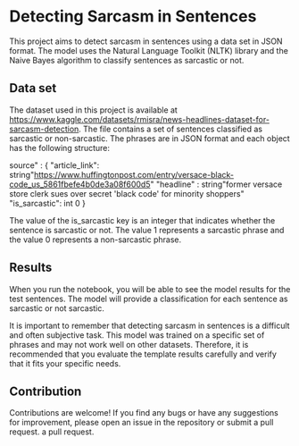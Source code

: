 # Detecting Sarcasm in Sentences
This project aims to detect sarcasm in sentences using a data set in JSON format. The model uses the Natural Language Toolkit (NLTK) library and the Naive Bayes algorithm to classify sentences as sarcastic or not.

## Data set
The dataset used in this project is available at https://www.kaggle.com/datasets/rmisra/news-headlines-dataset-for-sarcasm-detection. The file contains a set of sentences classified as sarcastic or non-sarcastic. The phrases are in JSON format and each object has the following structure:

source" : {
"article_link": string"https://www.huffingtonpost.com/entry/versace-black-code_us_5861fbefe4b0de3a08f600d5"
"headline" : string"former versace store clerk sues over secret 'black code' for minority shoppers"
"is_sarcastic": int 0
}

The value of the is_sarcastic key is an integer that indicates whether the sentence is sarcastic or not. The value 1 represents a sarcastic phrase and the value 0 represents a non-sarcastic phrase.

## Results
When you run the notebook, you will be able to see the model results for the test sentences. The model will provide a classification for each sentence as sarcastic or not sarcastic.

It is important to remember that detecting sarcasm in sentences is a difficult and often subjective task. This model was trained on a specific set of phrases and may not work well on other datasets. Therefore, it is recommended that you evaluate the template results carefully and verify that it fits your specific needs.

## Contribution
Contributions are welcome! If you find any bugs or have any suggestions for improvement, please open an issue in the repository or submit a pull request.
a pull request.

